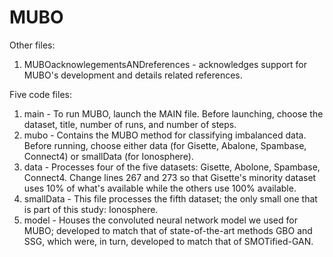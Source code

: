 # MUBO
Other files:
1. MUBOacknowlegementsANDreferences - acknowledges support for MUBO's development and details related references.

Five code files:
1. main - To run MUBO, launch the MAIN file. Before launching, choose the dataset, title, number of runs, and number of steps. 
2. mubo - Contains the MUBO method for classifying imbalanced data. Before running, choose either data (for Gisette, Abalone, Spambase, Connect4) or smallData (for Ionosphere).
3. data - Processes four of the five datasets: Gisette, Abolone, Spambase, Connect4. Change lines 267 and 273 so that Gisette's minority dataset uses 10% of what's available while the others use 100% available.
4. smallData - This file processes the fifth dataset; the only small one that is part of this study: Ionosphere. 
5. model - Houses the convoluted neural network model we used for MUBO; developed to match that of state-of-the-art methods GBO and SSG, which were, in turn, developed to match that of SMOTified-GAN.
